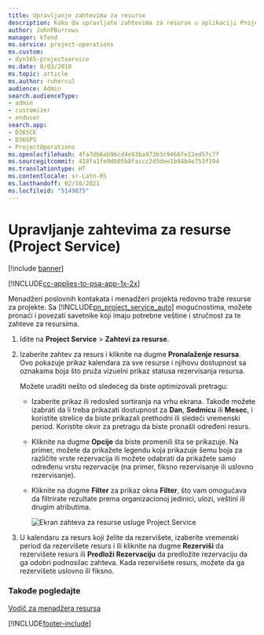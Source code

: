 ```yaml
---
title: Upravljanje zahtevima za resurse
description: Kako da upravljate zahtevima za resurse u aplikaciji Project Service
author: JohnPBurrows
manager: kfend
ms.service: project-operations
ms.custom:
- dyn365-projectservice
ms.date: 8/03/2018
ms.topic: article
ms.author: ruhercul
audience: Admin
search.audienceType:
- admin
- customizer
- enduser
search.app:
- D365CE
- D365PS
- ProjectOperations
ms.openlocfilehash: 4fa7db6ab96cd4e93ba973b3c9466fe12ed57c7f
ms.sourcegitcommit: 418fa1fe9d605b8faccc2d5dee1b04b4e753f194
ms.translationtype: HT
ms.contentlocale: sr-Latn-RS
ms.lasthandoff: 02/10/2021
ms.locfileid: "5149875"
---
```

# <a name="manage-resource-requests-project-service"></a>Upravljanje zahtevima za resurse (Project Service)

[!include [banner](../includes/psa-now-project-operations.md)]

[!INCLUDE[cc-applies-to-psa-app-1x-2x](../includes/cc-applies-to-psa-app-1x-2x.md)]

Menadžeri poslovnih kontakata i menadžeri projekta redovno traže resurse za projekte. Sa [!INCLUDE[pn_project_service_auto](../includes/pn-project-service-auto.md)] mogućnostima, možete pronaći i povezati savetnike koji imaju potrebne veštine i stručnost za te zahteve za resursima.  
  
1. Idite na **Project Service** > **Zahtevi za resurse**.  
  
2. Izaberite zahtev za resurs i kliknite na dugme **Pronalaženje resursa**. Ovo pokazuje prikaz kalendara za sve resurse i njihovu dostupnost sa oznakama boja što pruža vizuelni prikaz statusa rezervisanja resursa.  
  
    Možete uraditi nešto od sledećeg da biste optimizovali pretragu:  
  
   -   Izaberite prikaz ili redosled sortiranja na vrhu ekrana. Takođe možete izabrati da li treba prikazati dostupnost za **Dan**, **Sedmicu** ili **Mesec**, i koristite strelice da biste prikazali prethodni ili sledeći vremenski period. Koristite okvir za pretragu da biste pronašli određeni resurs.  
  
   -   Kliknite na dugme **Opcije** da biste promenili šta se prikazuje. Na primer, možete da prikažete legendu koja prikazuje šemu boja za različite vrste rezervacija ili možete odabrati da prikažete samo određenu vrstu rezervacije (na primer, fiksno rezervisanje ili uslovno rezervisanje).  
  
   -   Kliknite na dugme **Filter** za prikaz okna **Filter**, što vam omogućava da filtrirate rezultate prema organizacionoj jedinici, ulozi, veštini ili drugim atributima.  
  
       ![Ekran zahteva za resurse usluge Project Service](../psa/media/project-service-resource-request-screen.png "Ekran zahteva za resurse usluge Project Service")  
  
3. U kalendaru za resurs koji želite da rezervišete, izaberite vremenski period da rezervišete resurs i ili kliknite na dugme **Rezerviši** da rezervišete resurs ili **Predloži Rezervaciju** da predložite rezervaciju da ga odobri podnosilac zahteva. Kada rezervišete resurs, možete da ga rezervišete uslovno ili fiksno.  
  
### <a name="see-also"></a>Takođe pogledajte  
 [Vodič za menadžera resursa](../psa/resource-manager-guide.md)


[!INCLUDE[footer-include](../includes/footer-banner.md)]